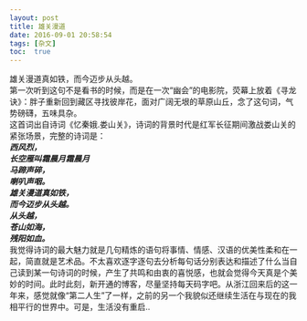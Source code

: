 ```yaml
---
layout: post
title: 雄关漫道
date: 2016-09-01 20:58:54
tags: [杂文]
toc:  true
---
```


雄关漫道真如铁，而今迈步从头越。  
第一次听到这句不是看书的时候，而是在一次“幽会”的电影院，荧幕上放着《寻龙诀》：胖子重新回到藏区寻找彼岸花，面对广阔无垠的草原山丘，念了这句词，气势磅礴，五味具杂。  
这首词出自诗词《忆秦娥.娄山关》，诗词的背景时代是红军长征期间激战娄山关的紧张场景，完整的诗词是：  
***西风烈，  
长空雁叫霜晨月霜晨月  
马蹄声碎，  
喇叭声咽。  
雄关漫道真如铁，  
而今迈步从头越。  
从头越，  
苍山如海，  
残阳如血。***  
我觉得诗词的最大魅力就是几句精炼的语句将事情、情感、汉语的优美性柔和在一起，简直就是艺术品。不太喜欢逐字逐句去分析每句话分别表达和描述了什么当自己读到某一句诗词的时候，产生了共鸣和由衷的喜悦感，也就会觉得今天真是个美妙的时间。此时此刻，新开通的博客，尽量坚持每天码字吧。从浙江回来后的这一年来，感觉就像“第二人生”了一样，之前的另一个我貌似还继续生活在与现在的我相平行的世界中。可是，生活没有重启..
